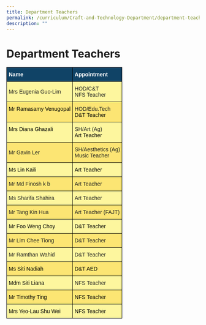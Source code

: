 ```yaml
---
title: Department Teachers
permalink: /curriculum/Craft-and-Technology-Department/department-teachers/permalink/
description: ""
---
```


Department Teachers
===================

<style type="text/css">
.tg  {border-collapse:collapse;border-spacing:0;}
.tg td{border-color:black;border-style:solid;border-width:1px;font-family:Arial, sans-serif;font-size:14px;
  overflow:hidden;padding:10px 5px;word-break:normal;}
.tg th{border-color:black;border-style:solid;border-width:1px;font-family:Arial, sans-serif;font-size:14px;
  font-weight:normal;overflow:hidden;padding:10px 5px;word-break:normal;}
.tg .tg-c0uh{background-color:#FCE573;color:#222;text-align:left;vertical-align:middle}
.tg .tg-ai2f{background-color:#104366;color:#FFF;font-weight:bold;text-align:left;vertical-align:middle}
.tg .tg-4k6w{background-color:#FDF69E;color:#222;text-align:left;vertical-align:middle}
.tg .tg-5f5j{background-color:#FCE573;color:#222;text-align:left;vertical-align:top}
.tg .tg-k5ew{background-color:#FDF69E;color:#222;text-align:left;vertical-align:top}
</style>
<table class="tg">
<thead>
  <tr>
    <th class="tg-ai2f"><span style="font-weight:bold;color:#FFF;background-color:#104366">Name</span></th>
    <th class="tg-ai2f"><span style="font-weight:bold;color:#FFF;background-color:#104366">Appointment</span></th>
  </tr>
</thead>
<tbody>
  <tr>
    <td class="tg-4k6w"><span style="color:#222;background-color:#FDF69E">Mrs Eugenia Guo-Lim</span></td>
    <td class="tg-4k6w"><span style="color:#222;background-color:#FDF69E">HOD/C&amp;T</span><br><span style="color:#222;background-color:#FDF69E">NFS Teacher</span></td>
  </tr>
  <tr>
    <td class="tg-5f5j"><span style="color:#000">Mr Ramasamy Venugopal</span></td>
    <td class="tg-5f5j">HOD/Edu.Tech<br><span style="color:#000">D&amp;T Teacher</span></td>
  </tr>
  <tr>
    <td class="tg-k5ew"><span style="color:#000">Mrs Diana Ghazali</span></td>
    <td class="tg-k5ew">SH/Art (Ag)<br><span style="color:#000">Art Teacher</span></td>
  </tr>
  <tr>
    <td class="tg-c0uh"><span style="color:#222;background-color:#FCE573">Mr Gavin Ler</span></td>
    <td class="tg-c0uh"><span style="color:#222;background-color:#FCE573">SH/Aesthetics (Ag)</span><br><span style="color:#222;background-color:#FCE573">Music Teacher</span></td>
  </tr>
  <tr>
    <td class="tg-k5ew"><span style="color:#000">Ms Lin Kaili</span></td>
    <td class="tg-k5ew"><span style="color:#000">Art Teacher</span></td>
  </tr>
  <tr>
    <td class="tg-c0uh"><span style="color:#222;background-color:#FCE573">Mr Md Finosh k b</span></td>
    <td class="tg-c0uh"><span style="color:#222;background-color:#FCE573">Art Teacher</span></td>
  </tr>
  <tr>
    <td class="tg-4k6w"><span style="color:#222;background-color:#FDF69E">Ms Sharifa Shahira</span><br></td>
    <td class="tg-4k6w"><span style="color:#222;background-color:#FDF69E">Art Teacher</span></td>
  </tr>
  <tr>
    <td class="tg-c0uh"><span style="color:#222;background-color:#FCE573">Mr Tang Kin Hua</span></td>
    <td class="tg-c0uh"><span style="color:#222;background-color:#FCE573">Art Teacher (FAJT)</span></td>
  </tr>
  <tr>
    <td class="tg-k5ew"><span style="color:#000">Mr Foo Weng Choy</span></td>
    <td class="tg-k5ew"><span style="color:#000">D&amp;T Teacher</span></td>
  </tr>
  <tr>
    <td class="tg-5f5j">Mr Lim Chee Tiong<br></td>
    <td class="tg-5f5j">D&amp;T Teacher<br></td>
  </tr>
  <tr>
    <td class="tg-4k6w"><span style="color:#222;background-color:#FDF69E">Mr Ramthan Wahid</span></td>
    <td class="tg-4k6w"><span style="color:#222;background-color:#FDF69E">D&amp;T Teacher</span></td>
  </tr>
  <tr>
    <td class="tg-5f5j"><span style="color:#000">Ms Siti Nadiah</span></td>
    <td class="tg-5f5j"><span style="color:#000">D&amp;T AED</span></td>
  </tr>
  <tr>
    <td class="tg-k5ew"><span style="color:#000">Mdm Siti Liana</span></td>
    <td class="tg-4k6w"><span style="color:#222;background-color:#FDF69E">NFS Teacher</span></td>
  </tr>
  <tr>
    <td class="tg-5f5j"><span style="color:#000">Mr Timothy Ting</span></td>
    <td class="tg-5f5j"><span style="color:#000">NFS Teacher</span></td>
  </tr>
  <tr>
    <td class="tg-k5ew"><span style="color:#000">Mrs Yeo-Lau Shu Wei</span></td>
    <td class="tg-k5ew"><span style="color:#000">NFS Teacher</span></td>
  </tr>
</tbody>
</table>